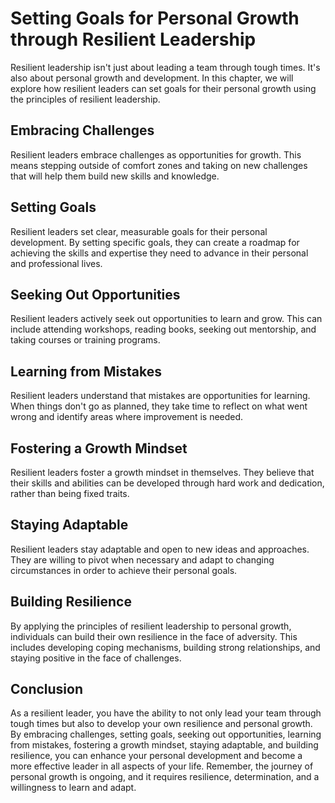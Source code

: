 Setting Goals for Personal Growth through Resilient Leadership
===========================================================================================================================

Resilient leadership isn't just about leading a team through tough times. It's also about personal growth and development. In this chapter, we will explore how resilient leaders can set goals for their personal growth using the principles of resilient leadership.

Embracing Challenges
--------------------

Resilient leaders embrace challenges as opportunities for growth. This means stepping outside of comfort zones and taking on new challenges that will help them build new skills and knowledge.

Setting Goals
-------------

Resilient leaders set clear, measurable goals for their personal development. By setting specific goals, they can create a roadmap for achieving the skills and expertise they need to advance in their personal and professional lives.

Seeking Out Opportunities
-------------------------

Resilient leaders actively seek out opportunities to learn and grow. This can include attending workshops, reading books, seeking out mentorship, and taking courses or training programs.

Learning from Mistakes
----------------------

Resilient leaders understand that mistakes are opportunities for learning. When things don't go as planned, they take time to reflect on what went wrong and identify areas where improvement is needed.

Fostering a Growth Mindset
--------------------------

Resilient leaders foster a growth mindset in themselves. They believe that their skills and abilities can be developed through hard work and dedication, rather than being fixed traits.

Staying Adaptable
-----------------

Resilient leaders stay adaptable and open to new ideas and approaches. They are willing to pivot when necessary and adapt to changing circumstances in order to achieve their personal goals.

Building Resilience
-------------------

By applying the principles of resilient leadership to personal growth, individuals can build their own resilience in the face of adversity. This includes developing coping mechanisms, building strong relationships, and staying positive in the face of challenges.

Conclusion
----------

As a resilient leader, you have the ability to not only lead your team through tough times but also to develop your own resilience and personal growth. By embracing challenges, setting goals, seeking out opportunities, learning from mistakes, fostering a growth mindset, staying adaptable, and building resilience, you can enhance your personal development and become a more effective leader in all aspects of your life. Remember, the journey of personal growth is ongoing, and it requires resilience, determination, and a willingness to learn and adapt.
